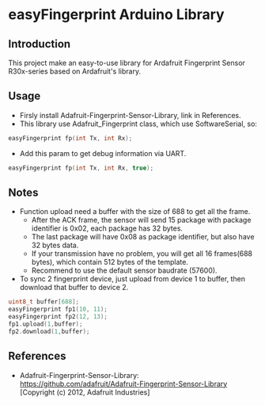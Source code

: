 # easyFingerprint Arduino Library

## Introduction
This project make an easy-to-use library for Ardafruit Fingerprint Sensor R30x-series based on Ardafruit's library.

## Usage
* Firsly install Adafruit-Fingerprint-Sensor-Library, link in References.
* This library use  Adafruit_Fingerprint class, which use SoftwareSerial, so:
```cpp
easyFingerprint fp(int Tx, int Rx);
```
* Add this param to get debug information via UART.
```cpp
easyFingerprint fp(int Tx, int Rx, true);
```

## Notes
* Function upload need a buffer with the size of 688 to get all the frame.
  * After the ACK frame, the sensor will send 15 package with package identifier is 0x02, each package has 32 bytes.
  * The last package will have 0x08 as package identifier, but also have 32 bytes data.
  * If your transmission have no problem, you will get all 16 frames(688 bytes), which contain 512 bytes of the template.
  * Recommend to use the default sensor baudrate (57600).
* To sync 2 fingerprint device, just upload from device 1 to buffer, then download that buffer to device 2.
```cpp
uint8_t buffer[688];
easyFingerprint fp1(10, 11);
easyFingerprint fp2(12, 13);
fp1.upload(1,buffer);
fp2.download(1,buffer);
```

## References
* Adafruit-Fingerprint-Sensor-Library: https://github.com/adafruit/Adafruit-Fingerprint-Sensor-Library [Copyright (c) 2012, Adafruit Industries]
